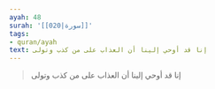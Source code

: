 ```yaml
---
ayah: 48
surah: '[[020|سورة]]'
tags:
- quran/ayah
text: إنا قد أوحي إلينا أن العذاب على من كذب وتولى
---
```

> إنا قد أوحي إلينا أن العذاب على من كذب وتولى
